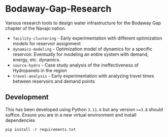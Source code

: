 # Bodaway-Gap-Research

Various research tools to design water infrastructure for the Bodaway Gap chapter of the Navajo nation.

- `facility-clustering` - Early experimentation with different optimization models for reservoir assignment
- `dynamics-modeling` - Optimization model of dynamics for a specific reservoir. Eventually for modeling an entire system with demand, energy, etc. dynamics.
- `source-hydro` - Case study analysis of the ineffectiveness of Hydropanels in the region
- `travel-analysis` - Early experimentation with analyzing travel times between reservoirs and demand points

## Development

This has been developed using Python `3.11.6` but any version `>=3.8` should suffice. Ensure you are in a new virtual environment and install dependencies

`pip install -r requirements.txt`
